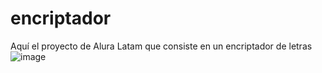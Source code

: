 # encriptador

Aquí el proyecto de Alura Latam que consiste en un encriptador de letras
![image](https://github.com/ecc97/encriptador/assets/116367626/ca8388d2-63b9-4536-96e5-c4348c338d0a)
